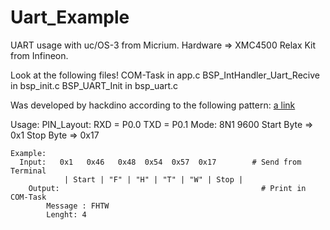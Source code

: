 # Uart_Example
UART usage with uc/OS-3 from Micrium.
Hardware => XMC4500 Relax Kit from Infineon.

Look at the following files!
    COM-Task in app.c
    BSP_IntHandler_Uart_Recive in bsp_init.c
    BSP_UART_Init in bsp_uart.c
    
Was developed by hackdino according to the following pattern:
    [a link](https://doc.micrium.com/display/osiiidoc/Keeping+the+Data+in+Scope)
    
Usage:
    PIN_Layout: RXD = P0.0  TXD = P0.1 Mode: 8N1 9600
    Start Byte => 0x1  Stop Byte => 0x17
    
    Example: 
      Input:   0x1   0x46   0x48  0x54  0x57  0x17        # Send from Terminal
  		  		| Start | "F" | "H" | "T" | "W" | Stop |
  		Output:                                             # Print in COM-Task
  		    Message : FHTW
  		    Lenght: 4
  		    
  
